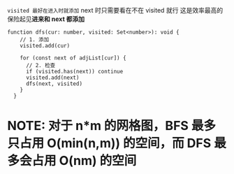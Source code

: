 `visited 最好在进入时就添加`
next 时只需要看在不在 visited 就行
这是效率最高的
保险起见**进来和 next 都添加**

```JS
function dfs(cur: number, visited: Set<number>): void {
    // 1. 添加
    visited.add(cur)

    for (const next of adjList[cur]) {
      // 2. 检查
      if (visited.has(next)) continue
      visited.add(next)
      dfs(next, visited)
    }
  }
```

# NOTE: 对于 n\*m 的网格图，BFS 最多只占用 O(min(n,m)) 的空间，而 DFS 最多会占用 O(nm) 的空间
